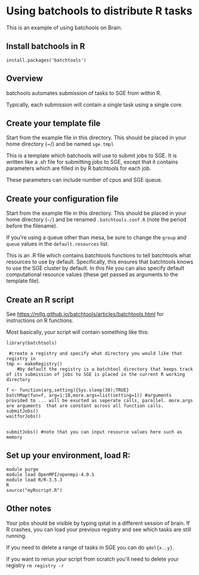 # Using batchools to distribute R tasks 

This is an example of using batchools on Brain.

## Install batchools in R

    install.packages('batchtools')
    
## Overview
batchools automates submission of tasks to SGE from within R.  

Typically, each submission will contain a single task using a single core.

## Create your template file

Start from the example file in this directory. This should be placed in your home directory (~/) and be named `sge.tmpl`
   
This is a template which batchools will use to submit jobs to SGE. It is written like a .sh file for submitting jobs to SGE, except that it contains parameters which are filled in by R batchtools for each job. 

These parameters can include number of cpus and SGE queue. 

## Create your configuration file

Start from the example file in this directory. This should be placed in your home directory (`~/`) and be renamed `.batchtools.conf.R` (note the period before the filename).

If you're using a queue other than mesa, be sure to change the `group` and `queue` values in the `default.resources` list.

This is an .R file which contains batchtools functions to tell batchtools what resources to use by default. 
Specifically, this ensures that batchtools knows to use the SGE cluster by default. In this file you can also specify default computational resource values (these get passed as arguments to the template file). 


## Create an R script
See https://mllg.github.io/batchtools/articles/batchtools.html for instructions on R functions. 

Most basically, your script will contain something like this:

    library(batchtools)
     
     #create a registry and specify what directory you would like that registry in
    tmp <- makeRegistry()
        #by default the registry is a batchtool directory that keeps track of its submission of jobs to SGE is placed in the current R working directory
    
    f <- function(arg,setting){Sys.sleep(30);TRUE}
    batchMap(fun=f, arg=1:10,more.args=list(setting=1)) #arguments provided to ... will be exucted as seperate calls, parallel. more.args are arguments  that are constant across all function calls.
    submitJobs()
    waitforJobs()
    
    
    submitJobs() #note that you can input resource values here such as memory


## Set up your environment, load R:

    module purge
    module load OpenMPI/openmpi-4.0.1 
    module load R/R-3.5.3 
    R
    source("myRscript.R")
    

## Other notes
Your jobs should be visible by typing qstat in a different session of brain. If R crashes, you can load your previous registry and see which tasks are still running.

If you need to delete a range of tasks in SGE you can do `qdel{x..y}`.

If you want to rerun your script from scratch you'll need to delete your registry
`rm registry -r`
